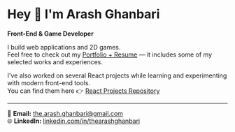 # Hey 👋 I'm Arash Ghanbari

**Front-End & Game Developer**

I build web applications and 2D games.  
Feel free to check out my [Portfolio + Resume](https://github.com/thearashghanbari/Portfolio) — it includes some of my selected works and experiences.

I've also worked on several React projects while learning and experimenting with modern front-end tools.  
You can find them here 👉 [React Projects Repository](https://github.com/thearashghanbari/ReactProjects)

---

📧 **Email:** the.arash.ghanbari@gmail.com  
🌐 **LinkedIn:** [linkedin.com/in/thearashghanbari](https://linkedin.com/in/thearashghanbari)
